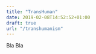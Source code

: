 ```yaml
---
title: "TransHuman"
date: 2019-02-08T14:52:52+01:00
draft: true
url: "/transhumanism"
---
```


Bla Bla